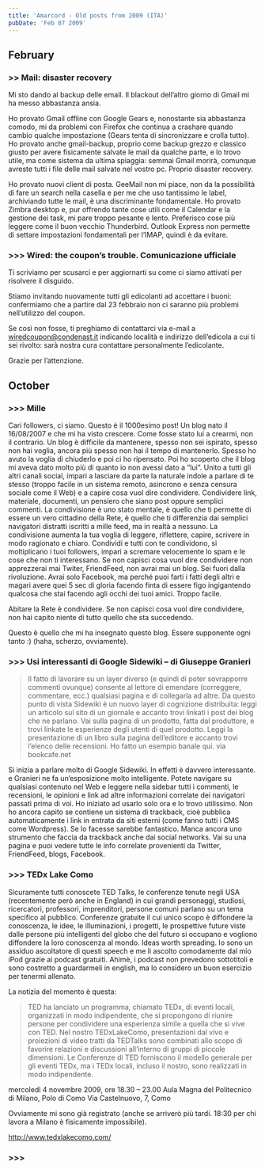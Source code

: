 ```yaml
---
title: 'Amarcord - Old posts from 2009 (ITA)'
pubDate: 'Feb 07 2009'
---
```


## February
### >> Mail: disaster recovery
Mi sto dando al backup delle email. Il blackout dell’altro giorno di Gmail mi ha messo abbastanza ansia.

Ho provato Gmail offline con Google Gears e, nonostante sia abbastanza comodo, mi da problemi con Firefox che continua a crashare quando cambio qualche impostazione (Gears tenta di sincronizzare e crolla tutto). Ho provato anche gmail-backup, proprio come backup grezzo e classico giusto per avere fisicamente salvate le mail da qualche parte, e lo trovo utile, ma come sistema da ultima spiaggia: semmai Gmail morirà, comunque avreste tutti i file delle mail salvate nel vostro pc. Proprio disaster recovery.

Ho provato nuovi client di posta. GeeMail non mi piace, non da la possibilità di fare un search nella casella e per me che uso tantissimo le label, archiviando tutte le mail, è una discriminante fondamentale. Ho provato Zimbra desktop e, pur offrendo tante cose utili come il Calendar e la gestione dei task, mi pare troppo pesante e lento. Preferisco cose più leggere come il buon vecchio Thunderbird. Outlook Express non permette di settare impostazioni fondamentali per l’IMAP, quindi è da evitare.

### >>> Wired: the coupon’s trouble. Comunicazione ufficiale
Ti scriviamo per scusarci e per aggiornarti su come ci siamo attivati per risolvere il disguido.

Stiamo invitando nuovamente tutti gli edicolanti ad accettare i buoni: confermiamo che a partire dal 23 febbraio non ci saranno più problemi nell’utilizzo del coupon.

Se così non fosse, ti preghiamo di contattarci via e-mail a wiredcoupon@condenast.it indicando località e indirizzo dell’edicola a cui ti sei rivolto: sarà nostra cura contattare personalmente l’edicolante.

Grazie per l’attenzione.

## October
### >>> Mille
Cari followers, ci siamo. Questo è il 1000esimo post! Un blog nato il 16/08/2007 e che mi ha visto crescere. Come fosse stato lui a crearmi, non il contrario. Un blog è difficile da mantenere, spesso non sei ispirato, spesso non hai voglia, ancora più spesso non hai il tempo di mantenerlo. Spesso ho avuto la voglia di chiuderlo e poi ci ho ripensato. Poi ho scoperto che il blog mi aveva dato molto più di quanto io non avessi dato a “lui”. Unito a tutti gli altri canali social, impari a lasciare da parte la naturale indole a parlare di te stesso (troppo facile in un sistema remoto, asincrono e senza censura sociale come il Web) e a capire cosa vuol dire condividere. Condividere link, materiale, documenti, un pensiero che siano post oppure semplici commenti. La condivisione è uno stato mentale, è quello che ti permette di essere un vero cittadino della Rete, è quello che ti differenzia dai semplici navigatori distratti iscritti a mille feed, ma in realtà a nessuno. La condivisione aumenta la tua voglia di leggere, riflettere, capire, scrivere in modo ragionato e chiaro. Condividi e tutti con te condividono, si moltiplicano i tuoi followers, impari a scremare velocemente lo spam e le cose che non ti interessano. Se non capisci cosa vuol dire condividere non apprezzerai mai Twiter, FriendFeed, non avrai mai un blog. Sei fuori dalla rivoluzione. Avrai solo Facebook, ma perché puoi farti i fatti degli altri e magari avere quei 5 sec di gloria facendo finta di essere figo ingigantendo qualcosa che stai facendo agli occhi dei tuoi amici. Troppo facile.

Abitare la Rete è condividere. Se non capisci cosa vuol dire condividere, non hai capito niente di tutto quello che sta succedendo.

Questo è quello che mi ha insegnato questo blog. Essere supponente ogni tanto :) (haha, scherzo, ovviamente).

### >>> Usi interessanti di Google Sidewiki – di Giuseppe Granieri
> Il fatto di lavorare su un layer diverso (e quindi di poter sovrapporre commenti ovunque) consente al lettore di emendare (correggere, commentare, ecc.) qualsiasi pagina e di collegarla ad altre. Da questo punto di vista Sidewiki è un nuovo layer di cognizione distribuita: leggi un articolo sul sito di un giornale e accanto trovi linkati i post dei blog che ne parlano. Vai sulla pagina di un prodotto, fatta dal produttore, e trovi linkate le esperienze degli utenti di quel prodotto. Leggi la presentazione di un libro sulla pagina dell’editore e accanto trovi l’elenco delle recensioni. Ho fatto un esempio banale qui.
via bookcafe.net

Si inizia a parlare molto di Google Sidewiki. In effetti è davvero interessante. e Granieri ne fa un’esposizione molto intelligente.
Potete navigare su qualsiasi contenuto nel Web e leggere nella sidebar tutti i commenti, le recensioni, le opinioni e link ad altre informazioni correlate dei navigatori passati prima di voi. Ho iniziato ad usarlo solo ora e lo trovo utilissimo. Non ho ancora capito se contiene un sistema di trackback, cioè pubblica automaticamente i link in entrata da siti esterni (come fanno tutti i CMS come Wordpress). Se lo facesse sarebbe fantastico.
Manca ancora uno strumento che faccia da trackback anche dai social networks. Vai su una pagina e puoi vedere tutte le info correlate provenienti da Twitter, FriendFeed, blogs, Facebook.

### >>> TEDx Lake Como
Sicuramente tutti conoscete TED Talks, le conferenze tenute negli USA (recentemente però anche in England) in cui grandi personaggi, studiosi, ricercatori, professori, imprenditori, persone comuni parlano su un tema specifico al pubblico. Conferenze gratuite il cui unico scopo è diffondere la conoscenza, le idee, le illuminazioni, i progetti, le prospettive future viste dalle persone più intelligenti del globo che del futuro si occupano e vogliono diffondere la loro conoscenza al mondo.
Ideas worth spreading.
Io sono un assiduo ascoltatore di questi speech e me li ascolto comodamente dal mio iPod grazie ai podcast gratuiti. Ahimè, i podcast non prevedono sottotitoli e sono costretto a guardarmeli in english, ma lo considero un buon esercizio per tenermi allenato.

La notizia del momento è questa:

> TED ha lanciato un programma, chiamato TEDx,  di eventi locali, organizzati in modo indipendente, che si propongono di riunire persone per condividere una esperienza simile a quella che si vive con TED.  Nel nostro TEDxLakeComo, presentazioni dal vivo e proiezioni di video tratti da TEDTalks  sono combinati allo scopo di favorire relazioni e discussioni all’interno di gruppi di piccole dimensioni.  Le Conferenze di TED forniscono il modello generale per gli eventi  TEDx, ma i TEDx locali, incluso il nostro, sono realizzati in modo indipendente.

mercoledì 4 novembre 2009,  ore 18.30 – 23.00
Aula Magna del Politecnico di Milano,  Polo di Como
Via Castelnuovo, 7,  Como

Ovviamente mi sono già registrato (anche se arriverò più tardi. 18:30 per chi lavora a Milano è fisicamente impossibile).

http://www.tedxlakecomo.com/


### >>> 

